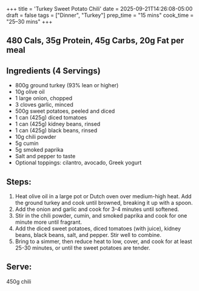 +++
title = 'Turkey Sweet Potato Chili'
date = 2025-09-21T14:26:08-05:00
draft = false
tags = ["Dinner", "Turkey"]
prep_time = "15 mins"
cook_time = "25–30 mins"
+++

## 480 Cals, 35g Protein, 45g Carbs, 20g Fat per meal
## Ingredients (4 Servings)
- 800g ground turkey (93% lean or higher)
- 10g olive oil
- 1 large onion, chopped
- 3 cloves garlic, minced
- 500g sweet potatoes, peeled and diced
- 1 can (425g) diced tomatoes
- 1 can (425g) kidney beans, rinsed
- 1 can (425g) black beans, rinsed
- 10g chili powder
- 5g cumin
- 5g smoked paprika
- Salt and pepper to taste
- Optional toppings: cilantro, avocado, Greek yogurt

## Steps:
1. Heat olive oil in a large pot or Dutch oven over medium-high heat. Add the ground turkey and cook until browned, breaking it up with a spoon.
2. Add the onion and garlic and cook for 3-4 minutes until softened.
3. Stir in the chili powder, cumin, and smoked paprika and cook for one minute more until fragrant.
4. Add the diced sweet potatoes, diced tomatoes (with juice), kidney beans, black beans, salt, and pepper. Stir well to combine.
5. Bring to a simmer, then reduce heat to low, cover, and cook for at least 25-30 minutes, or until the sweet potatoes are tender.

## Serve:
450g chili
